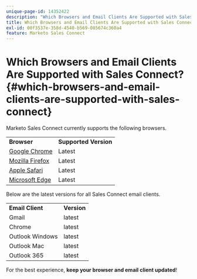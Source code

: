 ```yaml
---
unique-page-id: 14352422
description: "Which Browsers and Email Clients Are Supported with Sales Connect? - Marketo Docs - Product Documentation"
title: Which Browsers and Email Clients Are Supported with Sales Connect?
exl-id: 00f3537e-358d-4540-b569-085674c360a4
feature: Marketo Sales Connect
---
```

# Which Browsers and Email Clients Are Supported with Sales Connect? {#which-browsers-and-email-clients-are-supported-with-sales-connect}

Marketo Sales Connect currently supports the following browsers.

<table>
 <tbody>
 <tr>
   <td><strong>Browser</strong></td>
   <td><strong>Supported Version</strong></td>
  </tr>
  <tr>
   <td><a href="https://www.google.com/intl/en/chrome/">Google Chrome</a></td>
   <td>Latest</td>
  </tr>
  <tr>
   <td><a href="https://www.mozilla.org/en-US/firefox/new/">Mozilla Firefox</a></td>
   <td>Latest</td>
  </tr>
  <tr>
   <td><a href="https://www.apple.com/safari/">Apple Safari</a></td>
   <td>Latest</td>
  </tr>
  <tr>
   <td><a href="https://www.microsoft.com/en-us/edge">Microsoft Edge</a></td>
   <td>Latest</td>
  </tr>
 </tbody>
</table>

Below are the latest versions for all Sales Connect email clients.

<table>
 <tbody>
 <tr>
   <td><strong>Email Client</strong></td>
   <td><strong>Version</strong></td>
  </tr>
  <tr>
   <td>Gmail</td>
   <td>latest</td>
  </tr>
  <tr>
   <td>Chrome</td>
   <td>latest</td>
  </tr>
  <tr>
   <td>Outlook Windows</td>
   <td>latest</td>
  </tr>
  <tr>
   <td>Outlook Mac</td>
   <td>latest</td>
  </tr>
  <tr>
   <td>Outlook 365</td>
   <td>latest</td>
  </tr>
 </tbody>
</table>

For the best experience, **keep your browser and email client updated**!
